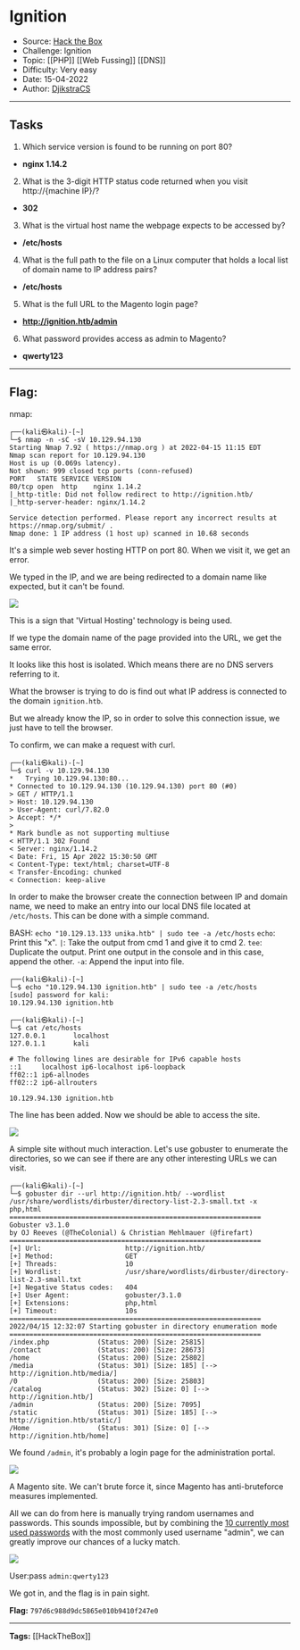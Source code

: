 # Ignition
* Source: [Hack the Box](https://hackthebox.com/)
* Challenge: Ignition
* Topic: [[PHP]] [[Web Fussing]] [[DNS]]
* Difficulty: Very easy
* Date: 15-04-2022
* Author: [DjikstraCS](https://github.com/DjikstraCS)

---
## Tasks
1. Which service version is found to be running on port 80? 
 - **nginx 1.14.2**
2. What is the 3-digit HTTP status code returned when you visit http://{machine IP}/? 
- **302**
3. What is the virtual host name the webpage expects to be accessed by? 
- **/etc/hosts**
4. What is the full path to the file on a Linux computer that holds a local list of domain name to IP address pairs? 
- **/etc/hosts**
5. What is the full URL to the Magento login page? 
- **http://ignition.htb/admin**
6. What password provides access as admin to Magento? 
- **qwerty123**

---
## Flag:
nmap:

```console
┌──(kali㉿kali)-[~]
└─$ nmap -n -sC -sV 10.129.94.130
Starting Nmap 7.92 ( https://nmap.org ) at 2022-04-15 11:15 EDT
Nmap scan report for 10.129.94.130
Host is up (0.069s latency).
Not shown: 999 closed tcp ports (conn-refused)
PORT   STATE SERVICE VERSION
80/tcp open  http    nginx 1.14.2
|_http-title: Did not follow redirect to http://ignition.htb/
|_http-server-header: nginx/1.14.2

Service detection performed. Please report any incorrect results at https://nmap.org/submit/ .
Nmap done: 1 IP address (1 host up) scanned in 10.68 seconds
```

It's a simple web sever hosting HTTP on port 80. When we visit it, we get an error. 

We typed in the IP, and we are being redirected to a domain name like expected, but it can't be found.

![](Pasted%20image%2020220415173436.png)

This is a sign that 'Virtual Hosting' technology is being used. 

If we type the domain name of the page provided into the URL, we get the same error. 

It looks like this host is isolated. Which means there are no DNS servers referring to it.

What the browser is trying to do is find out what IP address is connected to the domain `ignition.htb`. 

But we already know the IP, so in order to solve this connection issue, we just have to tell the browser.

To confirm, we can make a request with curl.

```
┌──(kali㉿kali)-[~]
└─$ curl -v 10.129.94.130       
*   Trying 10.129.94.130:80...
* Connected to 10.129.94.130 (10.129.94.130) port 80 (#0)
> GET / HTTP/1.1
> Host: 10.129.94.130
> User-Agent: curl/7.82.0
> Accept: */*
> 
* Mark bundle as not supporting multiuse
< HTTP/1.1 302 Found
< Server: nginx/1.14.2
< Date: Fri, 15 Apr 2022 15:30:50 GMT
< Content-Type: text/html; charset=UTF-8
< Transfer-Encoding: chunked
< Connection: keep-alive
```

In order to make the browser create the connection between IP and domain name, we need to make an entry into our local DNS file located at `/etc/hosts`. This can be done with a simple command.

BASH: `echo "10.129.13.133 unika.htb" | sudo tee -a /etc/hosts`
`echo`: Print this "x".
`|`: Take the output from cmd 1 and give it to cmd 2.
`tee`: Duplicate the output. Print one output in the console and in this case, append the other.
`-a`: Append the input into file.

```console
┌──(kali㉿kali)-[~]
└─$ echo "10.129.94.130 ignition.htb" | sudo tee -a /etc/hosts
[sudo] password for kali: 
10.129.94.130 ignition.htb
 
┌──(kali㉿kali)-[~]
└─$ cat /etc/hosts
127.0.0.1       localhost
127.0.1.1       kali

# The following lines are desirable for IPv6 capable hosts
::1     localhost ip6-localhost ip6-loopback
ff02::1 ip6-allnodes
ff02::2 ip6-allrouters

10.129.94.130 ignition.htb
```

The line has been added. Now we should be able to access the site.

![](Pasted%20image%2020220415182317.png)

A simple site without much interaction. Let's use gobuster to enumerate the directories, so we can see if there are any other interesting URLs we can visit.

```console
┌──(kali㉿kali)-[~]
└─$ gobuster dir --url http://ignition.htb/ --wordlist /usr/share/wordlists/dirbuster/directory-list-2.3-small.txt -x php,html
===============================================================
Gobuster v3.1.0
by OJ Reeves (@TheColonial) & Christian Mehlmauer (@firefart)
===============================================================
[+] Url:                     http://ignition.htb/
[+] Method:                  GET
[+] Threads:                 10
[+] Wordlist:                /usr/share/wordlists/dirbuster/directory-list-2.3-small.txt
[+] Negative Status codes:   404
[+] User Agent:              gobuster/3.1.0
[+] Extensions:              php,html
[+] Timeout:                 10s
===============================================================
2022/04/15 12:32:07 Starting gobuster in directory enumeration mode
===============================================================
/index.php            (Status: 200) [Size: 25815]
/contact              (Status: 200) [Size: 28673]
/home                 (Status: 200) [Size: 25802]
/media                (Status: 301) [Size: 185] [--> http://ignition.htb/media/]
/0                    (Status: 200) [Size: 25803]                               
/catalog              (Status: 302) [Size: 0] [--> http://ignition.htb/]        
/admin                (Status: 200) [Size: 7095]                                
/static               (Status: 301) [Size: 185] [--> http://ignition.htb/static/]
/Home                 (Status: 301) [Size: 0] [--> http://ignition.htb/home]
```

We found `/admin`, it's probably a login page for the administration portal.

![](Pasted%20image%2020220415183636.png)

A Magento site. We can't brute force it, since Magento has anti-bruteforce measures implemented.

All we can do from here is manually trying random usernames and passwords. This sounds impossible, but by combining the [10 currently most used passwords](https://cybernews.com/best-password-managers/most-common-passwords/) with the most commonly used username "admin", we can greatly improve our chances of a lucky match.
 
 ![](Pasted%20image%2020220415185952.png)
 
User:pass `admin:qwerty123`

We got in, and the flag is in pain sight.

**Flag:** `797d6c988d9dc5865e010b9410f247e0`

---
**Tags:** [[HackTheBox]]